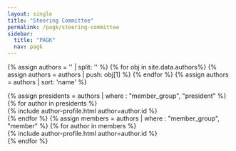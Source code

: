 ```yaml
---
layout: single
title: "Steering Committee"
permalink: /pagk/steering-committee
sidebar:
  title: "PAGK"
  nav: pagk
---
```

{% assign authors = '' | split: '' %}
{% for obj in site.data.authors%}
  {% assign authors = authors | push: obj[1] %}
{% endfor %}
{% assign authors = authors | sort: 'name' %}


<div class="entries-grid">
  {% assign presidents = authors | where : "member_group", "president" %}
  {% for author in presidents %}
    <div class="grid__item">
      {% include author-profile.html author=author.id %}
    </div>
  {% endfor %}
  {% assign members = authors | where : "member_group", "member" %}
  {% for author in members %}
    <div class="grid__item">
      {% include author-profile.html author=author.id %}
    </div>
  {% endfor %}
</div>
